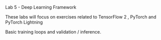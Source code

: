 Lab 5 - Deep Learning Framework

These labs will focus on exercises related to  TensorFlow 2 , PyTorch and PyTorch Lightning

Basic training loops and validation / inference.

